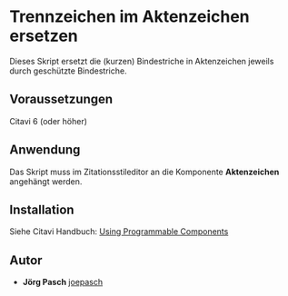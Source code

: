 # Trennzeichen im Aktenzeichen ersetzen

Dieses Skript ersetzt die (kurzen) Bindestriche in Aktenzeichen jeweils durch geschützte Bindestriche.

## Voraussetzungen
Citavi 6 (oder höher)

## Anwendung
Das Skript muss im Zitationsstileditor an die Komponente **Aktenzeichen** angehängt werden. 

## Installation
Siehe Citavi Handbuch: [Using Programmable Components](https://www.citavi.com/programmable_components)

## Autor

* **Jörg Pasch** [joepasch](https://github.com/joepasch)
